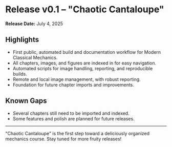 # Release v0.1 – "Chaotic Cantaloupe"

**Release Date:** July 4, 2025

## Highlights
- First public, automated build and documentation workflow for Modern Classical Mechanics.
- All chapters, images, and figures are indexed in  for easy navigation.
- Automated scripts for image handling, reporting, and reproducible builds.
- Remote and local image management, with robust reporting.
- Foundation for future chapter imports and improvements.

## Known Gaps
- Several chapters still need to be imported and indexed.
- Some features and polish are planned for future releases.

---

"Chaotic Cantaloupe" is the first step toward a deliciously organized mechanics course. Stay tuned for more fruity releases!
